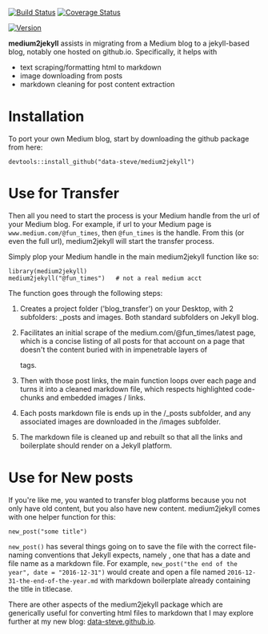 
[![Build
Status](https://travis-ci.org/data-steve/medium2jekyll.svg?branch=master)](https://travis-ci.org/data-steve/medium2jekyll)
[![Coverage
Status](https://coveralls.io/repos/data-steve/medium2jekyll/badge.svg?branch=master)](https://coveralls.io/r/data-steve/medium2jekyll?branch=master)

<a href="https://img.shields.io/badge/Version-0.0.1-orange.svg"><img src="https://img.shields.io/badge/Version-0.0.1-orange.svg" alt="Version"/></a>
</p>

**medium2jekyll** assists  in migrating from a Medium blog to a jekyll-based blog, notably one hosted on github.io. Specifically, it helps with 
- text scraping/formatting html to markdown
- image downloading from posts
- markdown cleaning for post content extraction

Installation
============

To port your own Medium blog, start by downloading the github package from here:

    devtools::install_github("data-steve/medium2jekyll")



Use for Transfer
================

Then all you need to start the process is your Medium handle from the url of your Medium blog.
For example, if url to your Medium page is `www.medium.com/@fun_times`, then `@fun_times`
is the handle. From this (or even the full url), medium2jekyll will start the transfer process.

Simply plop your Medium handle in the main medium2jekyll function like so:

    library(medium2jekyll)
    medium2jekyll("@fun_times")   # not a real medium acct
    

The function goes through the following steps:

  1. Creates a project folder ('blog_transfer') on your Desktop, with 2 subfolders: _posts and images. Both standard subfolders on Jekyll blog. 
  2. Facilitates an initial scrape of the medium.com/@fun_times/latest page, which is a concise listing of all posts for that account on a page that doesn't the content buried with in impenetrable layers of <div> tags.
  
  3. Then with those post links, the main function loops over each page and turns it into a cleaned markdown file, which respects highlighted code-chunks and embedded images / links. 
  
  4. Each posts markdown file is ends up in the /_posts subfolder, and any associated images are downloaded in the /images subfolder. 
  
  5. The markdown file is cleaned up and rebuilt so that all the links and boilerplate should render on a Jekyll platform.
  


Use for New posts
==================

If you're like me, you wanted to transfer blog platforms because you not only have old content, but you also have new content. 
medium2jekyll comes with one helper function for this:

    new_post("some title")
    
`new_post()` has several things going on to save the file with the correct file-naming conventions that Jekyll expects, namely <grin>, one that has a date and file name as a markdown file. For example, `new_post("the end of the year", date = "2016-12-31")` would create and open a file named `2016-12-31-the-end-of-the-year.md` with markdown boilerplate already containing the title in titlecase.


There are other aspects of the medium2jekyll package which are generically useful for converting html files to markdown that I may explore further at my new blog: [data-steve.github.io](data-steve.github.io). 


